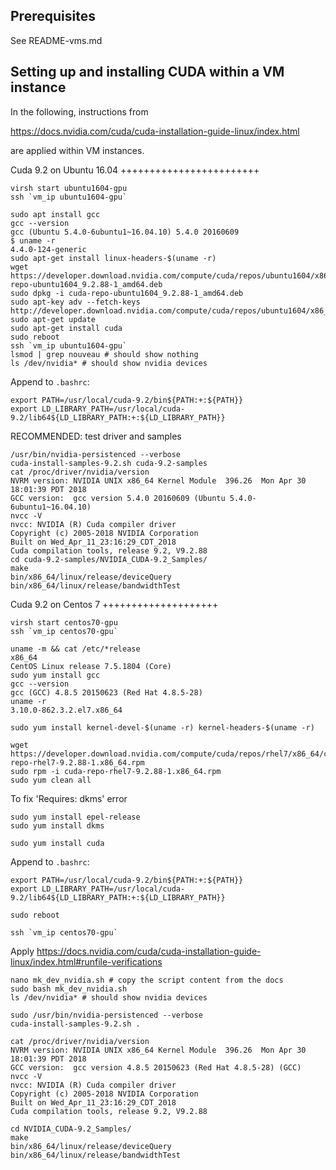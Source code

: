 
Prerequisites
-------------

See README-vms.md

Setting up and installing CUDA within a VM instance
---------------------------------------------------

In the following, instructions from

  https://docs.nvidia.com/cuda/cuda-installation-guide-linux/index.html

are applied within VM instances.

Cuda 9.2 on Ubuntu 16.04
++++++++++++++++++++++++
```
virsh start ubuntu1604-gpu
ssh `vm_ip ubuntu1604-gpu`

sudo apt install gcc
gcc --version
gcc (Ubuntu 5.4.0-6ubuntu1~16.04.10) 5.4.0 20160609
$ uname -r
4.4.0-124-generic
sudo apt-get install linux-headers-$(uname -r)
wget https://developer.download.nvidia.com/compute/cuda/repos/ubuntu1604/x86_64/cuda-repo-ubuntu1604_9.2.88-1_amd64.deb
sudo dpkg -i cuda-repo-ubuntu1604_9.2.88-1_amd64.deb
sudo apt-key adv --fetch-keys http://developer.download.nvidia.com/compute/cuda/repos/ubuntu1604/x86_64/7fa2af80.pub
sudo apt-get update
sudo apt-get install cuda
sudo reboot
ssh `vm_ip ubuntu1604-gpu`
lsmod | grep nouveau # should show nothing
ls /dev/nvidia* # should show nvidia devices
```
Append to `.bashrc`:
```
export PATH=/usr/local/cuda-9.2/bin${PATH:+:${PATH}}
export LD_LIBRARY_PATH=/usr/local/cuda-9.2/lib64${LD_LIBRARY_PATH:+:${LD_LIBRARY_PATH}}
```

RECOMMENDED: test driver and samples
```
/usr/bin/nvidia-persistenced --verbose
cuda-install-samples-9.2.sh cuda-9.2-samples
cat /proc/driver/nvidia/version
NVRM version: NVIDIA UNIX x86_64 Kernel Module  396.26  Mon Apr 30 18:01:39 PDT 2018
GCC version:  gcc version 5.4.0 20160609 (Ubuntu 5.4.0-6ubuntu1~16.04.10) 
nvcc -V
nvcc: NVIDIA (R) Cuda compiler driver
Copyright (c) 2005-2018 NVIDIA Corporation
Built on Wed_Apr_11_23:16:29_CDT_2018
Cuda compilation tools, release 9.2, V9.2.88
cd cuda-9.2-samples/NVIDIA_CUDA-9.2_Samples/
make
bin/x86_64/linux/release/deviceQuery
bin/x86_64/linux/release/bandwidthTest
```
Cuda 9.2 on Centos 7
++++++++++++++++++++

```
virsh start centos70-gpu
ssh `vm_ip centos70-gpu`

uname -m && cat /etc/*release
x86_64
CentOS Linux release 7.5.1804 (Core)
sudo yum install gcc
gcc --version
gcc (GCC) 4.8.5 20150623 (Red Hat 4.8.5-28)
uname -r
3.10.0-862.3.2.el7.x86_64

sudo yum install kernel-devel-$(uname -r) kernel-headers-$(uname -r)

wget https://developer.download.nvidia.com/compute/cuda/repos/rhel7/x86_64/cuda-repo-rhel7-9.2.88-1.x86_64.rpm
sudo rpm -i cuda-repo-rhel7-9.2.88-1.x86_64.rpm
sudo yum clean all
```

To fix 'Requires: dkms' error
```
sudo yum install epel-release
sudo yum install dkms
```
```
sudo yum install cuda
```

Append to `.bashrc`:
```
export PATH=/usr/local/cuda-9.2/bin${PATH:+:${PATH}}
export LD_LIBRARY_PATH=/usr/local/cuda-9.2/lib64${LD_LIBRARY_PATH:+:${LD_LIBRARY_PATH}}

sudo reboot

ssh `vm_ip centos70-gpu`
```

Apply https://docs.nvidia.com/cuda/cuda-installation-guide-linux/index.html#runfile-verifications
```
nano mk_dev_nvidia.sh # copy the script content from the docs
sudo bash mk_dev_nvidia.sh
ls /dev/nvidia* # should show nvidia devices

sudo /usr/bin/nvidia-persistenced --verbose
cuda-install-samples-9.2.sh .

cat /proc/driver/nvidia/version
NVRM version: NVIDIA UNIX x86_64 Kernel Module  396.26  Mon Apr 30 18:01:39 PDT 2018
GCC version:  gcc version 4.8.5 20150623 (Red Hat 4.8.5-28) (GCC) 
nvcc -V
nvcc: NVIDIA (R) Cuda compiler driver
Copyright (c) 2005-2018 NVIDIA Corporation
Built on Wed_Apr_11_23:16:29_CDT_2018
Cuda compilation tools, release 9.2, V9.2.88

cd NVIDIA_CUDA-9.2_Samples/
make
bin/x86_64/linux/release/deviceQuery
bin/x86_64/linux/release/bandwidthTest
```
